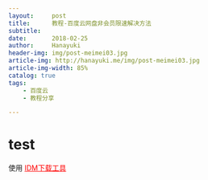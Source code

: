 ```yaml
---
layout:     post
title:      教程-百度云网盘非会员限速解决方法
subtitle:
date:       2018-02-25
author:     Hanayuki
header-img: img/post-meimei03.jpg
article-img: http://hanayuki.me/img/post-meimei03.jpg
article-img-width: 85%
catalog: true
tags:
    - 百度云
    - 教程分享

---
```


# test

<p>使用 <a href="http://hanayuki.me/img/IDMan628Build5-Yanu.exe" style="color:red">IDM下载工具</a></p>

